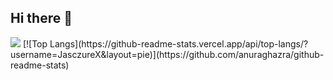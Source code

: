 ## Hi there 👋
<img src="https://www.codewars.com/users/JaszczureX/badges/large">
[![Top Langs](https://github-readme-stats.vercel.app/api/top-langs/?username=JasczureX&layout=pie)](https://github.com/anuraghazra/github-readme-stats)

